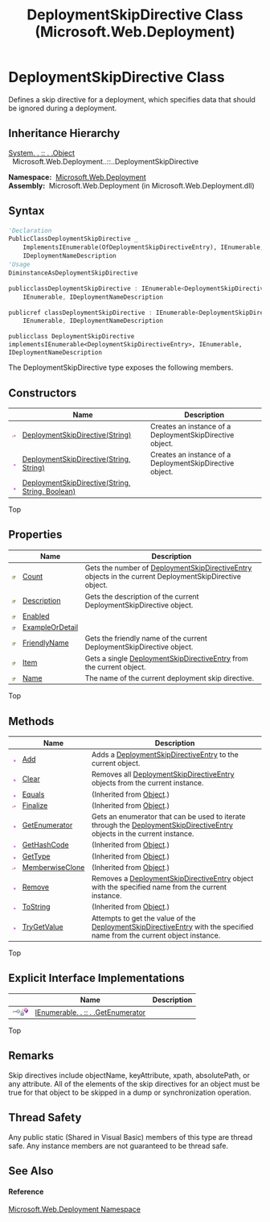 ﻿---
title: DeploymentSkipDirective Class (Microsoft.Web.Deployment)
TOCTitle: DeploymentSkipDirective Class
ms:assetid: T:Microsoft.Web.Deployment.DeploymentSkipDirective
ms:mtpsurl: https://msdn.microsoft.com/en-us/library/microsoft.web.deployment.deploymentskipdirective(v=VS.90)
ms:contentKeyID: 20209124
ms.date: 05/02/2012
mtps_version: v=VS.90
f1_keywords:
- Microsoft.Web.Deployment.DeploymentSkipDirective
dev_langs:
- CSharp
- JScript
- VB
- c++
api_location:
- Microsoft.Web.Deployment.dll
api_name:
- Microsoft.Web.Deployment.DeploymentSkipDirective
api_type:
- Managed
topic_type:
- apiref
- kbSyntax
product_family_name: VS
ROBOTS: INDEX,FOLLOW
---

# DeploymentSkipDirective Class

Defines a skip directive for a deployment, which specifies data that should be ignored during a deployment.

## Inheritance Hierarchy

[System. . :: . .Object](https://msdn.microsoft.com/en-us/library/e5kfa45b\(v=vs.90\))  
  Microsoft.Web.Deployment..::..DeploymentSkipDirective  

**Namespace:**  [Microsoft.Web.Deployment](microsoft-web-deployment-namespace.md)  
**Assembly:**  Microsoft.Web.Deployment (in Microsoft.Web.Deployment.dll)

## Syntax

``` vb
'Declaration
PublicClassDeploymentSkipDirective _
    ImplementsIEnumerable(OfDeploymentSkipDirectiveEntry), IEnumerable,  _
    IDeploymentNameDescription
'Usage
DiminstanceAsDeploymentSkipDirective
```

``` csharp
publicclassDeploymentSkipDirective : IEnumerable<DeploymentSkipDirectiveEntry>, 
    IEnumerable, IDeploymentNameDescription
```

``` c++
publicref classDeploymentSkipDirective : IEnumerable<DeploymentSkipDirectiveEntry^>, 
    IEnumerable, IDeploymentNameDescription
```

``` jscript
publicclass DeploymentSkipDirective implementsIEnumerable<DeploymentSkipDirectiveEntry>, IEnumerable, IDeploymentNameDescription
```

The DeploymentSkipDirective type exposes the following members.

## Constructors

<table>
<thead>
<tr class="header">
<th> </th>
<th>Name</th>
<th>Description</th>
</tr>
</thead>
<tbody>
<tr class="odd">
<td><img src="images/Dd565996.protmethod(en-us,VS.90).gif" title="Protected method" alt="Protected method" /></td>
<td><a href="deploymentskipdirective-constructor-string-microsoft-web-deployment.md">DeploymentSkipDirective(String)</a></td>
<td>Creates an instance of a DeploymentSkipDirective object.</td>
</tr>
<tr class="even">
<td><img src="images/Dd565996.pubmethod(en-us,VS.90).gif" title="Public method" alt="Public method" /></td>
<td><a href="deploymentskipdirective-constructor-string-string-microsoft-web-deployment.md">DeploymentSkipDirective(String, String)</a></td>
<td>Creates an instance of a DeploymentSkipDirective object.</td>
</tr>
<tr class="odd">
<td><img src="images/Dd565996.pubmethod(en-us,VS.90).gif" title="Public method" alt="Public method" /></td>
<td><a href="deploymentskipdirective-constructor-string-string-boolean-microsoft-web-deployment.md">DeploymentSkipDirective(String, String, Boolean)</a></td>
<td></td>
</tr>
</tbody>
</table>


Top

## Properties

<table>
<thead>
<tr class="header">
<th> </th>
<th>Name</th>
<th>Description</th>
</tr>
</thead>
<tbody>
<tr class="odd">
<td><img src="images/Dd565996.pubproperty(en-us,VS.90).gif" title="Public property" alt="Public property" /></td>
<td><a href="deploymentskipdirective-count-property-microsoft-web-deployment.md">Count</a></td>
<td>Gets the number of <a href="deploymentskipdirectiveentry-class-microsoft-web-deployment.md">DeploymentSkipDirectiveEntry</a> objects in the current DeploymentSkipDirective object.</td>
</tr>
<tr class="even">
<td><img src="images/Dd565996.pubproperty(en-us,VS.90).gif" title="Public property" alt="Public property" /></td>
<td><a href="deploymentskipdirective-description-property-microsoft-web-deployment.md">Description</a></td>
<td>Gets the description of the current DeploymentSkipDirective object.</td>
</tr>
<tr class="odd">
<td><img src="images/Dd565996.pubproperty(en-us,VS.90).gif" title="Public property" alt="Public property" /></td>
<td><a href="deploymentskipdirective-enabled-property-microsoft-web-deployment.md">Enabled</a></td>
<td></td>
</tr>
<tr class="even">
<td><img src="images/Dd565996.pubproperty(en-us,VS.90).gif" title="Public property" alt="Public property" /></td>
<td><a href="deploymentskipdirective-exampleordetail-property-microsoft-web-deployment.md">ExampleOrDetail</a></td>
<td></td>
</tr>
<tr class="odd">
<td><img src="images/Dd565996.pubproperty(en-us,VS.90).gif" title="Public property" alt="Public property" /></td>
<td><a href="deploymentskipdirective-friendlyname-property-microsoft-web-deployment.md">FriendlyName</a></td>
<td>Gets the friendly name of the current DeploymentSkipDirective object.</td>
</tr>
<tr class="even">
<td><img src="images/Dd565996.pubproperty(en-us,VS.90).gif" title="Public property" alt="Public property" /></td>
<td><a href="deploymentskipdirective-item-property-microsoft-web-deployment.md">Item</a></td>
<td>Gets a single <a href="deploymentskipdirectiveentry-class-microsoft-web-deployment.md">DeploymentSkipDirectiveEntry</a> from the current object.</td>
</tr>
<tr class="odd">
<td><img src="images/Dd565996.pubproperty(en-us,VS.90).gif" title="Public property" alt="Public property" /></td>
<td><a href="deploymentskipdirective-name-property-microsoft-web-deployment.md">Name</a></td>
<td>The name of the current deployment skip directive.</td>
</tr>
</tbody>
</table>


Top

## Methods

<table>
<thead>
<tr class="header">
<th> </th>
<th>Name</th>
<th>Description</th>
</tr>
</thead>
<tbody>
<tr class="odd">
<td><img src="images/Dd565996.pubmethod(en-us,VS.90).gif" title="Public method" alt="Public method" /></td>
<td><a href="deploymentskipdirective-add-method-microsoft-web-deployment.md">Add</a></td>
<td>Adds a <a href="deploymentskipdirectiveentry-class-microsoft-web-deployment.md">DeploymentSkipDirectiveEntry</a> to the current object.</td>
</tr>
<tr class="even">
<td><img src="images/Dd565996.pubmethod(en-us,VS.90).gif" title="Public method" alt="Public method" /></td>
<td><a href="deploymentskipdirective-clear-method-microsoft-web-deployment.md">Clear</a></td>
<td>Removes all <a href="deploymentskipdirectiveentry-class-microsoft-web-deployment.md">DeploymentSkipDirectiveEntry</a> objects from the current instance.</td>
</tr>
<tr class="odd">
<td><img src="images/Dd565996.pubmethod(en-us,VS.90).gif" title="Public method" alt="Public method" /></td>
<td><a href="https://msdn.microsoft.com/en-us/library/bsc2ak47(v=vs.90)">Equals</a></td>
<td>(Inherited from <a href="https://msdn.microsoft.com/en-us/library/e5kfa45b(v=vs.90)">Object</a>.)</td>
</tr>
<tr class="even">
<td><img src="images/Dd565996.protmethod(en-us,VS.90).gif" title="Protected method" alt="Protected method" /></td>
<td><a href="https://msdn.microsoft.com/en-us/library/4k87zsw7(v=vs.90)">Finalize</a></td>
<td>(Inherited from <a href="https://msdn.microsoft.com/en-us/library/e5kfa45b(v=vs.90)">Object</a>.)</td>
</tr>
<tr class="odd">
<td><img src="images/Dd565996.pubmethod(en-us,VS.90).gif" title="Public method" alt="Public method" /></td>
<td><a href="deploymentskipdirective-getenumerator-method-microsoft-web-deployment.md">GetEnumerator</a></td>
<td>Gets an enumerator that can be used to iterate through the <a href="deploymentskipdirectiveentry-class-microsoft-web-deployment.md">DeploymentSkipDirectiveEntry</a> objects in the current instance.</td>
</tr>
<tr class="even">
<td><img src="images/Dd565996.pubmethod(en-us,VS.90).gif" title="Public method" alt="Public method" /></td>
<td><a href="https://msdn.microsoft.com/en-us/library/zdee4b3y(v=vs.90)">GetHashCode</a></td>
<td>(Inherited from <a href="https://msdn.microsoft.com/en-us/library/e5kfa45b(v=vs.90)">Object</a>.)</td>
</tr>
<tr class="odd">
<td><img src="images/Dd565996.pubmethod(en-us,VS.90).gif" title="Public method" alt="Public method" /></td>
<td><a href="https://msdn.microsoft.com/en-us/library/dfwy45w9(v=vs.90)">GetType</a></td>
<td>(Inherited from <a href="https://msdn.microsoft.com/en-us/library/e5kfa45b(v=vs.90)">Object</a>.)</td>
</tr>
<tr class="even">
<td><img src="images/Dd565996.protmethod(en-us,VS.90).gif" title="Protected method" alt="Protected method" /></td>
<td><a href="https://msdn.microsoft.com/en-us/library/57ctke0a(v=vs.90)">MemberwiseClone</a></td>
<td>(Inherited from <a href="https://msdn.microsoft.com/en-us/library/e5kfa45b(v=vs.90)">Object</a>.)</td>
</tr>
<tr class="odd">
<td><img src="images/Dd565996.pubmethod(en-us,VS.90).gif" title="Public method" alt="Public method" /></td>
<td><a href="deploymentskipdirective-remove-method-microsoft-web-deployment.md">Remove</a></td>
<td>Removes a <a href="deploymentskipdirectiveentry-class-microsoft-web-deployment.md">DeploymentSkipDirectiveEntry</a> object with the specified name from the current instance.</td>
</tr>
<tr class="even">
<td><img src="images/Dd565996.pubmethod(en-us,VS.90).gif" title="Public method" alt="Public method" /></td>
<td><a href="https://msdn.microsoft.com/en-us/library/7bxwbwt2(v=vs.90)">ToString</a></td>
<td>(Inherited from <a href="https://msdn.microsoft.com/en-us/library/e5kfa45b(v=vs.90)">Object</a>.)</td>
</tr>
<tr class="odd">
<td><img src="images/Dd565996.pubmethod(en-us,VS.90).gif" title="Public method" alt="Public method" /></td>
<td><a href="deploymentskipdirective-trygetvalue-method-microsoft-web-deployment.md">TryGetValue</a></td>
<td>Attempts to get the value of the <a href="deploymentskipdirectiveentry-class-microsoft-web-deployment.md">DeploymentSkipDirectiveEntry</a> with the specified name from the current object instance.</td>
</tr>
</tbody>
</table>


Top

## Explicit Interface Implementations

<table>
<thead>
<tr class="header">
<th> </th>
<th>Name</th>
<th>Description</th>
</tr>
</thead>
<tbody>
<tr class="odd">
<td><img src="images/Dd566080.pubinterface(en-us,VS.90).gif" title="Explicit interface implemetation" alt="Explicit interface implemetation" /><img src="images/Ff728198.privmethod(en-us,VS.90).gif" title="Private method" alt="Private method" /></td>
<td><a href="deploymentskipdirective-ienumerable-getenumerator-method-microsoft-web-deployment.md">IEnumerable. . :: . .GetEnumerator</a></td>
<td></td>
</tr>
</tbody>
</table>


Top

## Remarks

Skip directives include objectName, keyAttribute, xpath, absolutePath, or any attribute. All of the elements of the skip directives for an object must be true for that object to be skipped in a dump or synchronization operation.

## Thread Safety

Any public static (Shared in Visual Basic) members of this type are thread safe. Any instance members are not guaranteed to be thread safe.

## See Also

#### Reference

[Microsoft.Web.Deployment Namespace](microsoft-web-deployment-namespace.md)

